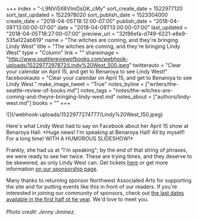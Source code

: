 +++
index = "-L9NVi5X6VImDsGK_cMy"
sort_create_date = 1522977120
sort_last_updated = 1522978020
sort_publish_date = 1523304000
create_date = "2018-04-05T18:12:00-07:00"
publish_date = "2018-04-09T13:00:00-07:00"
date = "2018-04-09T13:00:00-07:00"
last_updated = "2018-04-05T18:27:00-07:00"
preview_url = "32f86efa-d749-6221-e8e9-535a122ab819"
name = "The witches are coming, and they're bringing Lindy West"
title = "The witches are coming, and they're bringing Lindy West"
type = "Column"
link = ""
shareimage = "http://www.seattlereviewofbooks.com/webhook-uploads/1522977297872/Lindy%20West_500.jpeg"
twitterauto = "Clear your calendar on April 15, and get to Benaroya to see Lindy West!"
facebookauto = "Clear your calendar on April 15, and get to Benaroya to see Lindy West."
make_image_tweet = "True"
notes_byline = ["writers/the-seattle-review-of-books.md"]
notes_tags = "notes/the-witches-are-coming-and-theyre-bringing-lindy-west.md"
notes_about = ["authors/lindy-west.md"]
books = ""
+++
<p class="image-left">![](/webhook-uploads/1522977274777/Lindy%20West_150.jpeg)</p>Here's what Lindy West had to say on Facebook about her April 15 show at Benaroya Hall: *Huge news! I'm speaking at Benaroya Hall! All by myself! For a long time! WITH A HUMOROUS SLIDESHOW!*

Frankly, she had us at "I'm speaking"; by the end of that string of phrases, we were ready to see her twice. These are trying times, and they deserve to be skewered, as only Lindy West can. Get tickets [here](https://www.seattlesymphony.org/concerttickets/calendar/2017-2018/benaroyahall/lindy-west) or get more information [on our sponsorship page](http://www.seattlereviewofbooks.com/sponsorships).

Many thanks to returning sponsor Northwest Associated Arts for supporting the site and for putting events like this in front of our readers. If you're interested in joining our community of sponsors, check out [the last dates available in the first half ot he year](http://www.seattlereviewofbooks.com/sponsor/book/). We'd love to meet you.
<Br>
<br>
*Photo credit: Jenny Jiminez.*